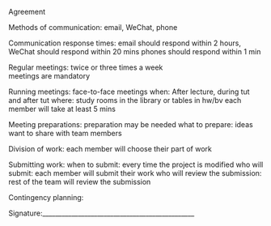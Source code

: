 Agreement

Methods of communication:  email, WeChat, phone

Communication response times: email should respond within 2 hours,
 			      WeChat should respond within 20 mins
			      phones should respond within 1 min

Regular meetings: twice or three times a week   	
       	          meetings are mandatory

Running meetings: 	face-to-face meetings
			when: After lecture, during tut and after tut 
			where: study rooms in the library or tables in hw/bv
			each member will take at least 5 mins

Meeting preparations:  preparation may be needed
		       what to prepare: ideas want to share with team members 

Division of work: each member will choose their part of work

Submitting work:  when to submit: every time the project is modified
		  who will submit: each member will submit their work
		  who will review the submission: rest of the team will review the submission

Contingency planning:  








Signature:_______________________________________________
